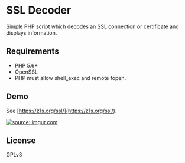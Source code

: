 # SSL Decoder

Simple PHP script which decodes an SSL connection or certificate and displays information.

## Requirements

- PHP 5.6+
- OpenSSL
- PHP must allow shell_exec and remote fopen.

## Demo

See [https://z1s.org/ssl/](https://z1s.org/ssl/).

<a href="http://imgur.com/R1BQlLV"><img src="http://i.imgur.com/R1BQlLVm.png" title="source: imgur.com" /></a>

## License

GPLv3
